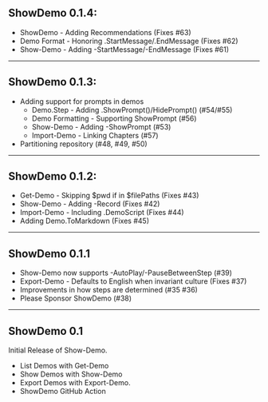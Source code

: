 ## ShowDemo 0.1.4:
                        
* ShowDemo - Adding Recommendations (Fixes #63)
* Demo Format - Honoring .StartMessage/.EndMessage (Fixes #62)
* Show-Demo - Adding -StartMessage/-EndMessage (Fixes #61)

---

## ShowDemo 0.1.3:

* Adding support for prompts in demos
  * Demo.Step - Adding .ShowPrompt()/HidePrompt() (#54/#55)
  * Demo Formatting - Supporting ShowPrompt (#56)
  * Show-Demo - Adding -ShowPrompt (#53)
  * Import-Demo - Linking Chapters (#57)
* Partitioning repository (#48, #49, #50)

---

## ShowDemo 0.1.2:

* Get-Demo - Skipping $pwd if in $filePaths (Fixes #43)
* Show-Demo - Adding -Record (Fixes #42)
* Import-Demo - Including .DemoScript (Fixes #44)
* Adding Demo.ToMarkdown (Fixes #45)

---

## ShowDemo 0.1.1

* Show-Demo now supports -AutoPlay/-PauseBetweenStep (#39)
* Export-Demo - Defaults to English when invariant culture (Fixes #37)
* Improvements in how steps are determined (#35 #36)
* Please Sponsor ShowDemo (#38)

---

## ShowDemo 0.1 

Initial Release of Show-Demo.

* List Demos with Get-Demo
* Show Demos with Show-Demo
* Export Demos with Export-Demo.
* ShowDemo GitHub Action
